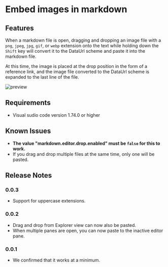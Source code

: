 # Embed images in markdown

## Features

When a markdown file is open, dragging and dropping an image file with a `png`, `jpeg`, `jpg`, `gif`, or `webp` extension onto the text while holding down the `Shift` key will convert it to the DataUrl scheme and paste it into the markdown file.

At this time, the image is placed at the drop position in the form of a reference link, and the image file converted to the DataUrl scheme is expanded to the last line of the file.

![preview](https://user-images.githubusercontent.com/8155294/219820928-a38088bd-a8f4-465e-9117-30a17216f3b3.gif)

## Requirements

- Visual sudio code version 1.74.0 or higher

## Known Issues

- **The value "markdown.editor.drop.enabled" must be `false` for this to work.**
- If you drag and drop multiple files at the same time, only one will be pasted.

## Release Notes

### 0.0.3

- Support for uppercase extensions.

### 0.0.2

- Drag and drop from Explorer view can now also be pasted.
- When multiple panes are open, you can now paste to the inactive editor pane.

### 0.0.1

- We confirmed that it works at a minimum.
